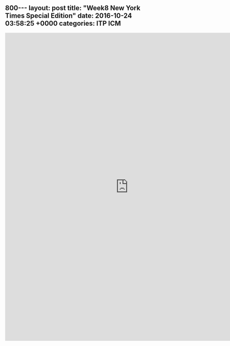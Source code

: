 800---
layout: post
title:  "Week8 New York Times Special Edition"
date:   2016-10-24 03:58:25 +0000
categories: ITP ICM
---

<iframe src="http://itp.cgao.me/icm/ICM_wk8_v1/" width="800" height="1000" frameBorder="0"></iframe>
